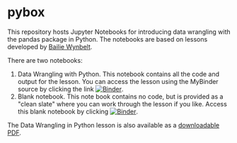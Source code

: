 # pybox

This repository hosts Jupyter Notebooks for introducing data wrangling with the 
pandas package in Python. The notebooks are based on lessons developed by 
[Bailie Wynbelt](https://github.com/BailieWynbelt).

There are two notebooks:

1. Data Wrangling with Python. This notebook contains all the code and output 
for the lesson. You can access the lesson using the MyBinder source by clicking 
the link [![Binder](https://mybinder.org/badge_logo.svg)](https://mybinder.org/v2/gh/jcoliver/pybox/HEAD?labpath=Python-workshop.ipynb).
2. Blank notebook. This note book contains no code, but is provided as a "clean 
slate" where you can work through the lesson if you like. Access this blank 
notebook by clicking [![Binder](https://mybinder.org/badge_logo.svg)](https://mybinder.org/v2/gh/jcoliver/pybox/HEAD?labpath=Blank-notebook.ipynb).

The Data Wrangling in Python lesson is also available as a 
[downloadable PDF](https://github.com/jcoliver/pybox/blob/main/Data-wrangling-python.pdf).
